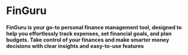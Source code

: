 # FinGuru

#### FinGuru is your go-to personal finance management tool, designed to help you effortlessly track expenses, set financial goals, and plan budgets. Take control of your finances and make smarter money decisions with clear insights and easy-to-use features
